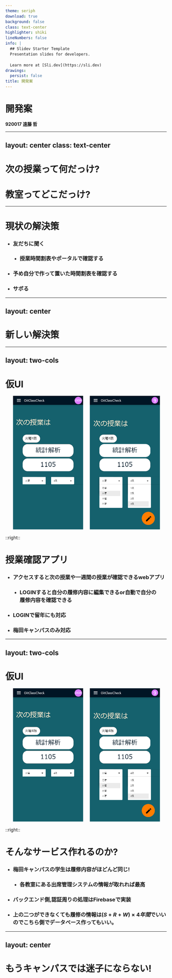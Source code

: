 ```yaml
---
theme: seriph
download: true
background: false
class: text-center
highlighter: shiki
lineNumbers: false
info: |
  ## Slidev Starter Template
  Presentation slides for developers.

  Learn more at [Sli.dev](https://sli.dev)
drawings:
  persist: false
title: 開発案
---
```


# 開発案
  **920017 遠藤 哲**

<!--
みなさんは普段学校でこんな会話したことはありませんか？
-->

---
layout: center
class: text-center
---

# **次の授業って何だっけ?**
  # **教室ってどこだっけ?**

<!--
私たち学生にとってはこの縦長のキャンパスで次の授業が上の階なのか、下の階なのかこのままの教室なのかはとても重要な問題です。
そのため、私たち学生は次のような行動にでます。
-->

---

# **現状の解決策**
  - ### 友だちに聞く
  - ### 授業時間割表やポータルで確認する
  - ### 予め自分で作って置いた時間割表を確認する
  - ### サボる

<!--
もっとスマート解決したい！
-->

---
layout: center
---

# **新しい解決策**

<!--
そこで考えた新しい解決策がこちらです
-->

---
layout: two-cols
---

# **仮UI**
  <ul class="image">
    <li class="noColum"><img src="img/SOMEONE.png" class=" w-400px " /></li>
    <li class="noColum"><img src="img/HOME.png" class=" w-400px " /></li>
  </ul>

  <style>
    .image {
      display: flex;
      justify-content: center;
    }

    .noColum {
      list-style: none;
    }

    li:nth-child(2) {
      margin: 0 21px;
    }
  </style>

::right::
  # **授業確認アプリ**
  - ### アクセスすると次の授業や一週間の授業が確認できる**webアプリ**
  - ### LOGINすると自分の履修内容に編集できるor自動で自分の履修内容を確認できる
  - ### LOGINで留年にも対応
  - ### 梅田キャンパスのみ対応

<!--
これは、ユーザーがサイトにアクセスし、学生番号を入力すると授業と教室を教えてくれるサービス。ログイン認証すると自分の履修にカスタマイズできる。
-->

---
layout: two-cols
---

# **仮UI**
  <ul class="image">
    <li class="noColum"><img src="img/SOMEONE.png" class=" w-400px " /></li>
    <li class="noColum"><img src="img/HOME.png" class=" w-400px " /></li>
  </ul>

  <style>
    .image {
      display: flex;
      justify-content: center;
    }

    .noColum {
      list-style: none;
    }

    li:nth-child(2) {
      margin: 0 21px;
    }
  </style>

::right::
  # **そんなサービス作れるのか?**
  - ### 梅田キャンパスの学生は履修内容がほどんど同じ!
  - ### 各教室にある出席管理システムの情報が取れれば最高
  - ### バックエンド側,認証周りの処理はFirebaseで実装
  - ### 上の二つができなくても履修の情報は$(S + R + W) \times 4年間$でいいのでこちら側でデータベース作ってもいい。

<!--
梅田キャンパスはみんなほとんど履な内容が同じ。だから、個人で時間割を管理するより大学側が管理したほうが効率的。
-->

---
layout: center
---

# **もうキャンパスでは迷子にならない!**



